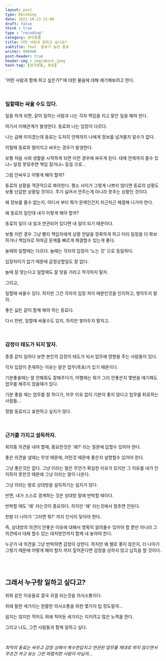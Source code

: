 ```yaml
---
layout: post
type: REcoding
date: 2021-10-23 12:00
draft: false
think : true
type : "recoding"
category: 생각충돌
title: 어떤 사람과 일하고 싶나요?
subtitle: feat. 꼴보기 싫은 동료
writer: 000000
post-header: true
header-img : img/about.jpeg
hash-tag: [생각충돌, 동료]
---
```


'어떤 사람과 함께 하고 싶은가?'에 대한 물음에 대해 얘기해보려고 한다.

<br>

### 일할때는 싸울 수도 있다.

일을 하게 되면, 같이 일하는 사람과 나는 각자 책임을 지고 맡은 일을 해야 한다.

여기서 이해관계가 발생한다. 동료와 나는 입장이 다르다.

나는 급해 미치겠는데 동료는 도저히 언제까지 나에게 정보를 넘겨줄지 알수가 없다.

이럴때 동료와 멀어지고 싸우는 경우가 발생한다.

보통 처음 사회 생활을 시작하게 되면 이런 경우에 싸우게 된다. 대체 언제까지 줄수 있냐~ 일정 못맞추면 책임 질거냐~ 등등 으로...

그럼 안싸우고 어떻게 해야 할까?

동료의 상황을 객관적으로 봐야한다. 평소 사이가 그렇게 나쁘지 않다면 동료의 상황도 보통 난감한 상황일 것이다. 주기 싫어서 안주는게 아니라 못주는 상황인 것이다.

왜 정보를 줄수 없는지, 어디서 부터 뭐가 문제인건지 차근차근 해결해 나가야 한다.

왜 동료의 일인데 내가 이렇게 해야 할까?

동료의 일이 내 일과 연관되어 있다면 내 일이 되기 때문이다.

보통 이런 경우 그냥 빨리 책임자에게 상황 전달을 정확하게 하고 미리 일정을 더 확보 하거나 책임자로 하여금 문제를 빠르게 해결할수 있는게 좋다.

놀때와 일할때는 다르다. 놀때는 각자의 입장이 '노는 것' 으로 동일하다.

입장차이가 없기 때문에 감정상할일도 잘 없다.

놀때 잘 맞는다고 일할때도 잘 맞을 거라고 착각하지 말자.

그리고,

일할때 싸울수 있다. 하지만 그건 각자의 입장 차이 때문인것을 인지하고, 쌓아두지 말자.

좋든 싫든 같이 함께 해야 하는 동료다.

다시 한번, 일할때 싸울수도 있지, 하지만 쌓아두지 말자고.

<br>

### 감정이 태도가 되지 말자.

종종 같이 일하다 보면 본인의 감정이 태도가 되서 업무에 영향을 주는 사람들이 있다.

각자 입장이 존재하는 이유는 맡은 업무(목표)가 있기 때문이다.

기분좋을때는 말 안해줘도 잘해주다가, 어쩔때는 뭐가 그리 안좋은지 몇번을 얘기해도 업무를 해주지 않을때가 있다.

기분 좋을 때는 업무를 잘 하다가, 아무 이유 없이 기분이 좋지 않다고 업무를 뒤로하는 사람들...

정말 동료라고 표현하고 싶지가 않다.

<br>

### 근거를 가지고 설득하자.

회의중 의견을 내야 할때, 중요한것은 '왜?' 라는 질문에 답할수 있어야 한다.

좋은 의견을 낼때는 무엇 때문에, 어떤것 때문에 좋은지 설명할수 있어야 한다.

그냥 좋은것은 없다. 그냥 이라는 말은 무언가 확실한 이유가 있지만 그 이유를 내가 인지하지 못한것 때문에 그냥 이라는 말이 나온다.

그냥 이라는 말로 상대방을 설득하기는 쉽지가 않다.

반면, 내가 스스로 경계하는 것은 상대방 말에 반박할 때이다.

반박할 때도 '왜' 라는것이 중요하다. 하지만 '왜' 라는것에서 멈추면 안된다.

한발 더 나아가 '그러면 뭐?' 까지 인식이 닿아야 한다.

즉, 상대방의 의견이 안좋은 이유에 대해서 명확히 알려줄수 있어야 할 뿐만 아니라 그 의견에서 대체 할수 있는 대처방안까지 함께 내 놓아야 한다.

누군가 내 의견을 그냥 반박하면 감정이 상한다. 하지만 왜 별로 좋지 않은지, 더 나아가 그렇기 때문에 어떻게 해야 할지 까지 짚어준다면 감정을 상하지 않고 납득을 할 것이다.

<br>

<br>

## 그래서 누구랑 일하고 싶다고?

위와 같은 이유들로 결국 귀결 되는것을 의사소통이다.

위에 말한 세가지는 원활한 의사소통을 위한 몇가지 팁 정도랄까...

쉽지는 않지만 적어도 위에 적어둔 세가지는 지키려고 많은 노력을 한다.

그리고 나도, 그런 사람들과 함께 일하고 싶다.

<br>

*최악의 동료는 싸우고 감정 상해서 복수한답치고 연관된 업무를 제대로 하지 않으면서 무조건 까고 보는 그런 파렴치한 사람이 아닐까...*